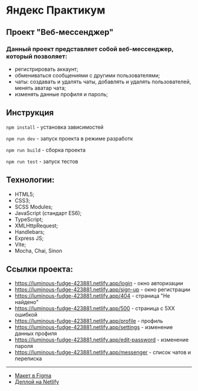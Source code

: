 # Яндекс Практикум

## Проект "Веб-мессенджер"

### Данный проект представляет собой веб-мессенджер, который позволяет:

* регистрировать аккаунт;
* обмениваться сообщениями с другими пользователями;
* чаты: создавать и удалять чаты, добавлять и удалять пользователей, менять аватар чата;
* изменять данные профиля и пароль;

## Инструкция

`npm install` - установка зависимостей

`npm run dev` - запуск проекта в режиме разработк

`npm run build` - сборка проекта

`npm run test` - запуск тестов

## Технологии:

* HTML5;
* CSS3;
* SCSS Modules;
* JavaScript (стандарт ES6);
* TypeScript;
* XMLHttpRequest;
* Handlebars;
* Express JS;
* Vite;
* Mocha, Chai, Sinon

## Ссылки проекта:

* https://luminous-fudge-423881.netlify.app/login - окно авторизации
* https://luminous-fudge-423881.netlify.app/sign-up - окно регистрации
* https://luminous-fudge-423881.netlify.app/404 - страница "Не найдено"
* https://luminous-fudge-423881.netlify.app/500 - страница с 5XX ошибкой
* https://luminous-fudge-423881.netlify.app/profile - профиль
* https://luminous-fudge-423881.netlify.app/settings - изменение данных профиля
* https://luminous-fudge-423881.netlify.app/edit-password - изменение пароля
* https://luminous-fudge-423881.netlify.app/messenger - список чатов и переписка

---

* [Макет в Figma](https://www.figma.com/file/K0tkLQU1YxvVb2tP7vh8VB/%D0%9C%D0%B5%D1%81%D1%81%D0%B5%D0%BD%D0%B4%D0%B6%D0%B5%D1%80-(%D0%AF%D0%BD%D0%B4%D0%B5%D0%BA%D1%81-%D0%9F%D1%80%D0%B0%D0%BA%D1%82%D0%B8%D0%BA%D1%83%D0%BC)?type=design&node-id=25%3A1215&mode=dev)
* [Деплой на Netlify](https://luminous-fudge-423881.netlify.app/)
